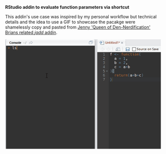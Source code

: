 
<!-- README.md is generated from README.Rmd. Please edit that file -->
**RStudio addin to evaluate function parameters via shortcut**

This addin's use case was inspired by my personal workflow but technical details and the idea to use a GIF to showcase the pacakge were shamelessly copy and pasted from [Jenny 'Queen of Den-Nerdification' Brians related *jadd* addin](https://github.com/jennybc/jadd).

![](extra/assign_params.gif)
